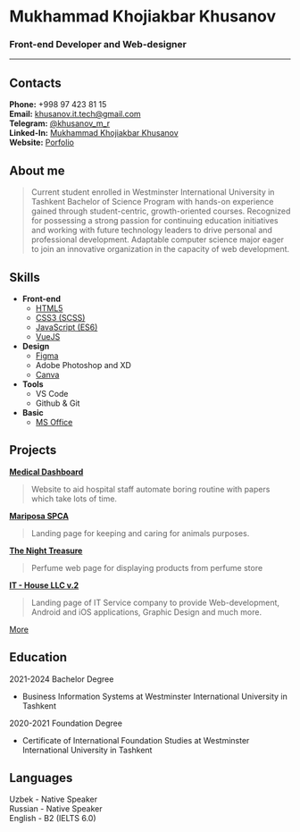 # Mukhammad Khojiakbar Khusanov

### Front-end Developer and Web-designer

---

## Contacts

**Phone:** +998 97 423 81 15 \
**Email:** <khusanov.it.tech@gmail.com> \
**Telegram:** [@khusanov_m_r](https://t.me/khusanov_m_r "Telegram User") \
**Linked-In:** [Mukhammad Khojiakbar Khusanov](https://www.linkedin.com/in/mukhammadkhojiakbar-khusanov/ "Linkedin") \
**Website:** [Porfolio](https://khusanov-m-r.netlify.app/ "Personal Webpage")

## About me

> Current student enrolled in Westminster International University in Tashkent Bachelor of Science Program with hands-on experience gained through student-centric, growth-oriented courses. Recognized for possessing a strong passion for continuing education initiatives and working with future technology leaders to drive personal and professional development. Adaptable computer science major eager to join an innovative organization in the capacity of web development.

## Skills

- **Front-end**
  - [HTML5](# "BEM, Pixel-Perfect, Adaptive and Responsive Development")
  - [CSS3 (SCSS)](# "Flexbox, Grid, Bootstrap, Tailwind CSS")
  - [JavaScript (ES6)](# "DOM, Asynchronous approach")
  - [VueJS](# "Vue CLI, Vuex, Router, Composition and Components API")
- **Design**
  - [Figma](# "Web-design, UI and UX design")
  - Adobe Photoshop and XD
  - [Canva](# "Presentations, Data visualization")
- **Tools**
  - VS Code
  - Github & Git
- **Basic**
  - [MS Office](# "Word, Excel, PowerPoint")

## Projects

**[Medical Dashboard](https://med-dashboard-khusanov-m-r.netlify.app/)**

> Website to aid hospital staff automate boring routine with papers which take lots of time.

**[Mariposa SPCA](https://mariposa-spca-khusanov-m-r.netlify.app/)**

> Landing page for keeping and caring for animals purposes.

**[The Night Treasure](https://perfume-khusanov-m-r.netlify.app/)**

> Perfume web page for displaying products from perfume store

**[IT - House LLC v.2](https://it-house-llc.netlify.app/)**

> Landing page of IT Service company to provide Web-development, Android and iOS applications, Graphic Design and much more.

[More](https://github.com/khusanov-m "Github Profile")

## Education

2021-2024 Bachelor Degree

- Business Information Systems at Westminster International University in Tashkent

2020-2021 Foundation Degree

- Certificate of International Foundation Studies at Westminster International University in Tashkent

## Languages

Uzbek - Native Speaker \
Russian - Native Speaker \
English - B2 (IELTS 6.0)
